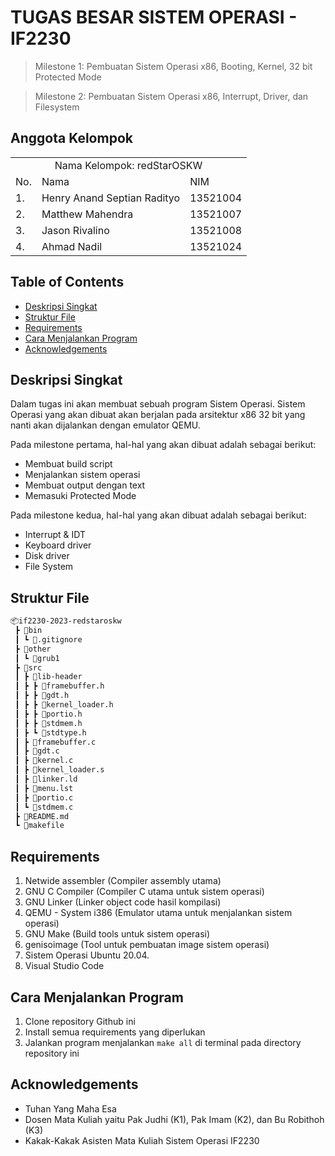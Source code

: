 # TUGAS BESAR SISTEM OPERASI - IF2230 
> Milestone 1: Pembuatan Sistem Operasi x86, Booting, Kernel, 32 bit Protected Mode

> Milestone 2: Pembuatan Sistem Operasi x86, Interrupt, Driver, dan Filesystem

## Anggota Kelompok
<table>
    <tr>
        <td colspan="3", align = "center"><center>Nama Kelompok: redStarOSKW</center></td>
    </tr>
    <tr>
        <td>No.</td>
        <td>Nama</td>
        <td>NIM</td>
    </tr>
    <tr>
        <td>1.</td>
        <td>Henry Anand Septian Radityo</td>
        <td>13521004</td>
    </tr>
    <tr>
        <td>2.</td>
        <td>Matthew Mahendra</td>
        <td>13521007</td>
    </tr>
    <tr>
        <td>3.</td>
        <td>Jason Rivalino</td>
        <td>13521008</td>
    </tr>
        <tr>
        <td>4.</td>
        <td>Ahmad Nadil</td>
        <td>13521024</td>
    </tr>
</table>

## Table of Contents
* [Deskripsi Singkat](#deskripsi-singkat)
* [Struktur File](#struktur-file)
* [Requirements](#requirements)
* [Cara Menjalankan Program](#cara-menjalankan-program)
* [Acknowledgements](#acknowledgements)

## Deskripsi Singkat 
Dalam tugas ini akan membuat sebuah program Sistem Operasi. Sistem Operasi yang akan dibuat akan berjalan pada arsitektur x86 32 bit yang nanti akan dijalankan dengan emulator QEMU. 

Pada milestone pertama, hal-hal yang akan dibuat adalah sebagai berikut:
- Membuat build script
- Menjalankan sistem operasi
- Membuat output dengan text
- Memasuki Protected Mode

Pada milestone kedua, hal-hal yang akan dibuat adalah sebagai berikut:
- Interrupt & IDT
- Keyboard driver
- Disk driver
- File System

## Struktur File
```bash
📦if2230-2023-redstaroskw
 ┣ 📂bin
 ┃ ┗ 📜.gitignore
 ┣ 📂other
 ┃ ┗ 📜grub1
 ┣ 📂src
 ┃ ┣ 📂lib-header
 ┃ ┣ ┣ 📜framebuffer.h
 ┃ ┣ ┣ 📜gdt.h
 ┃ ┣ ┣ 📜kernel_loader.h
 ┃ ┣ ┣ 📜portio.h
 ┃ ┣ ┣ 📜stdmem.h
 ┃ ┣ ┗ 📜stdtype.h
 ┃ ┣ 📜framebuffer.c
 ┃ ┣ 📜gdt.c
 ┃ ┣ 📜kernel.c
 ┃ ┣ 📜kernel_loader.s
 ┃ ┣ 📜linker.ld
 ┃ ┣ 📜menu.lst
 ┃ ┣ 📜portio.c
 ┃ ┗ 📜stdmem.c
 ┣ 📜README.md
 ┗ 📜makefile
 ```
 
 ## Requirements
 1. Netwide assembler (Compiler assembly utama)
 2. GNU C Compiler (Compiler C utama untuk sistem operasi)
 3. GNU Linker (Linker object code hasil kompilasi)
 4. QEMU - System i386 (Emulator utama untuk menjalankan sistem operasi)
 5. GNU Make (Build tools untuk sistem operasi)
 6. genisoimage (Tool untuk pembuatan image sistem operasi)
 7. Sistem Operasi Ubuntu 20.04.
 8. Visual Studio Code
 
 ## Cara Menjalankan Program
 1. Clone repository Github ini
 2. Install semua requirements yang diperlukan
 3. Jalankan program menjalankan `make all` di terminal pada directory repository ini
 
 ## Acknowledgements
- Tuhan Yang Maha Esa
- Dosen Mata Kuliah yaitu Pak Judhi (K1), Pak Imam (K2), dan Bu Robithoh (K3)
- Kakak-Kakak Asisten Mata Kuliah Sistem Operasi IF2230
